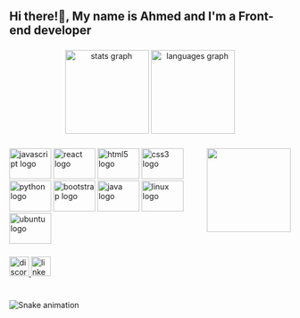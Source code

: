 <h2 align="left">Hi there!👋, My name is Ahmed and I'm a Front-end developer</h2>

###

<div align="center">
  <img src="https://github-readme-stats.vercel.app/api?hide_title=false&hide_rank=false&show_icons=true&include_all_commits=true&count_private=true&disable_animations=false&theme=dracula&locale=en&hide_border=false&username=Antwa-sensei253" height="150" alt="stats graph"  />
  <img src="https://github-readme-stats.vercel.app/api/top-langs?locale=en&hide_title=false&layout=compact&card_width=320&langs_count=5&theme=dracula&hide_border=false&username=Antwa-sensei253" height="150" alt="languages graph"  />
</div>

###

<img align="right" height="150" src="https://cdn.discordapp.com/attachments/604271320452038657/994012030434553948/FreshEminentIchthyosaurs-mobile.gif"  />

###

<div align="left">
  <img src="https://cdn.jsdelivr.net/gh/devicons/devicon/icons/javascript/javascript-original.svg" height="55" width="75" alt="javascript logo"  />
  <img src="https://cdn.jsdelivr.net/gh/devicons/devicon/icons/react/react-original.svg" height="55" width="75" alt="react logo"  />
  <img src="https://cdn.jsdelivr.net/gh/devicons/devicon/icons/html5/html5-original.svg" height="55" width="75" alt="html5 logo"  />
  <img src="https://cdn.jsdelivr.net/gh/devicons/devicon/icons/css3/css3-original.svg" height="55" width="75" alt="css3 logo"  />
  <img src="https://cdn.jsdelivr.net/gh/devicons/devicon/icons/python/python-original.svg" height="55" width="75" alt="python logo"  />
  <img src="https://cdn.jsdelivr.net/gh/devicons/devicon/icons/bootstrap/bootstrap-original.svg" height="55" width="75" alt="bootstrap logo"  />
  <img src="https://cdn.jsdelivr.net/gh/devicons/devicon/icons/java/java-original.svg" height="55" width="75" alt="java logo"  />
  <img src="https://cdn.jsdelivr.net/gh/devicons/devicon/icons/linux/linux-original.svg" height="55" width="75" alt="linux logo"  />
  <img src="https://cdn.jsdelivr.net/gh/devicons/devicon/icons/ubuntu/ubuntu-plain.svg" height="55" width="75" alt="ubuntu logo"  />
</div>

###

<div align="left">
  <a href="discordapp.com/users/523888704457015297" target="_blank">
    <img src="https://img.shields.io/static/v1?message=Discord&logo=discord&label=&color=7289DA&logoColor=white&labelColor=&style=for-the-badge" height="35" alt="discord logo"  />
  </a>
  <a href="https://www.linkedin.com/in/ahmed-abdulrahim-8b9aa6234/" target="_blank">
    <img src="https://img.shields.io/static/v1?message=LinkedIn&logo=linkedin&label=&color=0077B5&logoColor=white&labelColor=&style=for-the-badge" height="35" alt="linkedin logo"  />
  </a>
</div>

###

<br clear="both">

<img src="https://raw.githubusercontent.com/Antwa-sensei253/Antwa-sensei253/blob/output/snake.svg" alt="Snake animation" />

###
